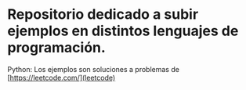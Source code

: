 # Repositorio dedicado a subir ejemplos en distintos lenguajes de programación.

Python: 
Los ejemplos son soluciones a problemas de [https://leetcode.com/](leetcode)
